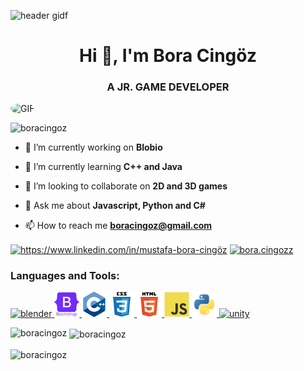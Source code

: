 
![header gidf](https://github.com/boracingoz/BoraCingoz/assets/154797686/bb9a0ee5-ca7f-4cfb-ac77-d5675a2de453)

<h1 align="center">Hi 👋, I'm Bora Cingöz</h1>
<h3 align="center">A JR. GAME DEVELOPER</h3>

<img src="https://github.com/boracingoz/BoraCingoz/assets/154797686/7d8e0316-d929-4761-a339-4fb9ec1b32fb" alt="GIF" style="border-radius: 100%; width: 70%;" />



<p align="left"> <img src="https://komarev.com/ghpvc/?username=boracingoz&label=Profile%20views&color=0e75b6&style=flat" alt="boracingoz" /> </p>

- 🔭 I’m currently working on **Blobio**

- 🌱 I’m currently learning **C++ and Java**

- 👯 I’m looking to collaborate on **2D and 3D games**

- 💬 Ask me about **Javascript, Python and C#**

- 📫 How to reach me **boracingoz@gmail.com**


<p align="left">
<a href="https://linkedin.com/in/https://www.linkedin.com/in/mustafa-bora-cingöz" target="blank"><img align="center" src="https://raw.githubusercontent.com/rahuldkjain/github-profile-readme-generator/master/src/images/icons/Social/linked-in-alt.svg" alt="https://www.linkedin.com/in/mustafa-bora-cingöz" height="30" width="40" /></a>
<a href="https://instagram.com/bora.cingozz" target="blank"><img align="center" src="https://raw.githubusercontent.com/rahuldkjain/github-profile-readme-generator/master/src/images/icons/Social/instagram.svg" alt="bora.cingozz" height="30" width="40" /></a>
</p>

<h3 align="left">Languages and Tools:</h3>
<p align="left"> <a href="https://www.blender.org/" target="_blank" rel="noreferrer"> <img src="https://download.blender.org/branding/community/blender_community_badge_white.svg" alt="blender" width="40" height="40"/> </a> <a href="https://getbootstrap.com" target="_blank" rel="noreferrer"> <img src="https://raw.githubusercontent.com/devicons/devicon/master/icons/bootstrap/bootstrap-plain-wordmark.svg" alt="bootstrap" width="40" height="40"/> </a> <a href="https://www.w3schools.com/cpp/" target="_blank" rel="noreferrer"> <img src="https://raw.githubusercontent.com/devicons/devicon/master/icons/cplusplus/cplusplus-original.svg" alt="cplusplus" width="40" height="40"/> </a> <a href="https://www.w3schools.com/css/" target="_blank" rel="noreferrer"> <img src="https://raw.githubusercontent.com/devicons/devicon/master/icons/css3/css3-original-wordmark.svg" alt="css3" width="40" height="40"/> </a> <a href="https://www.w3.org/html/" target="_blank" rel="noreferrer"> <img src="https://raw.githubusercontent.com/devicons/devicon/master/icons/html5/html5-original-wordmark.svg" alt="html5" width="40" height="40"/> </a> <a href="https://developer.mozilla.org/en-US/docs/Web/JavaScript" target="_blank" rel="noreferrer"> <img src="https://raw.githubusercontent.com/devicons/devicon/master/icons/javascript/javascript-original.svg" alt="javascript" width="40" height="40"/> </a> <a href="https://www.python.org" target="_blank" rel="noreferrer"> <img src="https://raw.githubusercontent.com/devicons/devicon/master/icons/python/python-original.svg" alt="python" width="40" height="40"/> </a> <a href="https://unity.com/" target="_blank" rel="noreferrer"> <img src="https://www.vectorlogo.zone/logos/unity3d/unity3d-icon.svg" alt="unity" width="40" height="40"/> </a> </p>

<p><img align="left" src="https://github-readme-stats.vercel.app/api/top-langs?username=boracingoz&show_icons=true&locale=en&layout=compact" alt="boracingoz" /></p>

<p>&nbsp;<img align="center" src="https://github-readme-stats.vercel.app/api?username=boracingoz&show_icons=true&locale=en" alt="boracingoz" /></p>

<p><img align="center" src="https://github-readme-streak-stats.herokuapp.com/?user=boracingoz&" alt="boracingoz" /></p>
